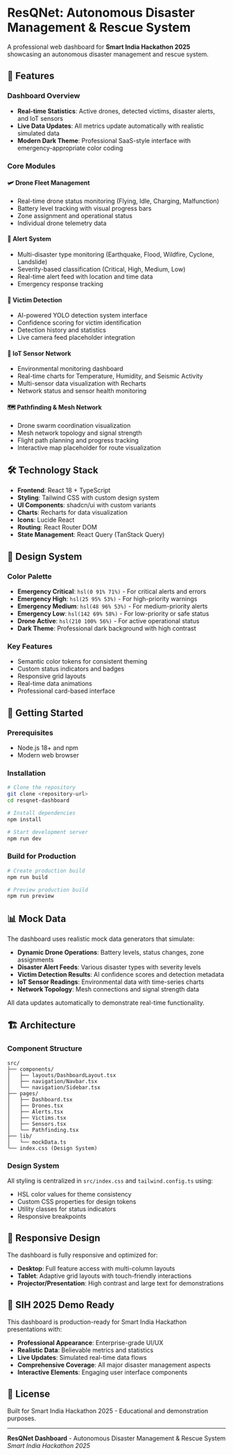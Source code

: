 # ResQNet: Autonomous Disaster Management & Rescue System

A professional web dashboard for **Smart India Hackathon 2025** showcasing an autonomous disaster management and rescue system.

## 🚁 Features

### Dashboard Overview
- **Real-time Statistics**: Active drones, detected victims, disaster alerts, and IoT sensors
- **Live Data Updates**: All metrics update automatically with realistic simulated data
- **Modern Dark Theme**: Professional SaaS-style interface with emergency-appropriate color coding

### Core Modules

#### 🛩️ Drone Fleet Management
- Real-time drone status monitoring (Flying, Idle, Charging, Malfunction)
- Battery level tracking with visual progress bars
- Zone assignment and operational status
- Individual drone telemetry data

#### 🚨 Alert System
- Multi-disaster type monitoring (Earthquake, Flood, Wildfire, Cyclone, Landslide)
- Severity-based classification (Critical, High, Medium, Low)
- Real-time alert feed with location and time data
- Emergency response tracking

#### 👥 Victim Detection
- AI-powered YOLO detection system interface
- Confidence scoring for victim identification
- Detection history and statistics
- Live camera feed placeholder integration

#### 📡 IoT Sensor Network
- Environmental monitoring dashboard
- Real-time charts for Temperature, Humidity, and Seismic Activity
- Multi-sensor data visualization with Recharts
- Network status and sensor health monitoring

#### 🗺️ Pathfinding & Mesh Network
- Drone swarm coordination visualization
- Mesh network topology and signal strength
- Flight path planning and progress tracking
- Interactive map placeholder for route visualization

## 🛠️ Technology Stack

- **Frontend**: React 18 + TypeScript
- **Styling**: Tailwind CSS with custom design system
- **UI Components**: shadcn/ui with custom variants
- **Charts**: Recharts for data visualization
- **Icons**: Lucide React
- **Routing**: React Router DOM
- **State Management**: React Query (TanStack Query)

## 🎨 Design System

### Color Palette
- **Emergency Critical**: `hsl(0 91% 71%)` - For critical alerts and errors
- **Emergency High**: `hsl(25 95% 53%)` - For high-priority warnings
- **Emergency Medium**: `hsl(48 96% 53%)` - For medium-priority alerts
- **Emergency Low**: `hsl(142 69% 58%)` - For low-priority or safe status
- **Drone Active**: `hsl(210 100% 56%)` - For active operational status
- **Dark Theme**: Professional dark background with high contrast

### Key Features
- Semantic color tokens for consistent theming
- Custom status indicators and badges
- Responsive grid layouts
- Real-time data animations
- Professional card-based interface

## 🚀 Getting Started

### Prerequisites
- Node.js 18+ and npm
- Modern web browser

### Installation

```bash
# Clone the repository
git clone <repository-url>
cd resqnet-dashboard

# Install dependencies
npm install

# Start development server
npm run dev
```

### Build for Production

```bash
# Create production build
npm run build

# Preview production build
npm run preview
```

## 📊 Mock Data

The dashboard uses realistic mock data generators that simulate:

- **Dynamic Drone Operations**: Battery levels, status changes, zone assignments
- **Disaster Alert Feeds**: Various disaster types with severity levels
- **Victim Detection Results**: AI confidence scores and detection metadata
- **IoT Sensor Readings**: Environmental data with time-series charts
- **Network Topology**: Mesh connections and signal strength data

All data updates automatically to demonstrate real-time functionality.

## 🏗️ Architecture

### Component Structure
```
src/
├── components/
│   ├── layouts/DashboardLayout.tsx
│   ├── navigation/Navbar.tsx
│   └── navigation/Sidebar.tsx
├── pages/
│   ├── Dashboard.tsx
│   ├── Drones.tsx
│   ├── Alerts.tsx
│   ├── Victims.tsx
│   ├── Sensors.tsx
│   └── Pathfinding.tsx
├── lib/
│   └── mockData.ts
└── index.css (Design System)
```

### Design System
All styling is centralized in `src/index.css` and `tailwind.config.ts` using:
- HSL color values for theme consistency
- Custom CSS properties for design tokens
- Utility classes for status indicators
- Responsive breakpoints

## 📱 Responsive Design

The dashboard is fully responsive and optimized for:
- **Desktop**: Full feature access with multi-column layouts
- **Tablet**: Adaptive grid layouts with touch-friendly interactions
- **Projector/Presentation**: High contrast and large text for demonstrations

## 🎯 SIH 2025 Demo Ready

This dashboard is production-ready for Smart India Hackathon presentations with:
- **Professional Appearance**: Enterprise-grade UI/UX
- **Realistic Data**: Believable metrics and statistics
- **Live Updates**: Simulated real-time data flows
- **Comprehensive Coverage**: All major disaster management aspects
- **Interactive Elements**: Engaging user interface components

## 📄 License

Built for Smart India Hackathon 2025 - Educational and demonstration purposes.

---

**ResQNet Dashboard** - Autonomous Disaster Management & Rescue System  
*Smart India Hackathon 2025*